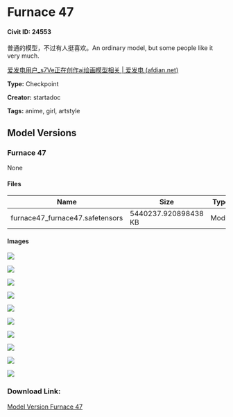# Furnace 47

#### Civit ID: 24553

<p>普通的模型，不过有人挺喜欢。An ordinary model, but some people like it very much.</p><p></p><p><a target="_blank" rel="ugc" href="https://afdian.net/a/startadoc">爱发电用户_s7Ve正在创作ai绘画模型相关 | 爱发电 (</a><a target="_blank" rel="ugc" href="http://afdian.net">afdian.net</a><a target="_blank" rel="ugc" href="https://afdian.net/a/startadoc">)</a></p>

**Type:** Checkpoint

**Creator:** startadoc

**Tags:** anime, girl, artstyle

## Model Versions

### Furnace 47

None

#### Files

| Name | Size | Type | Format | Download Url | AutoV1 | AutoV2 | SHA256 | CRC32 | BLAKE3 |
| --- | --- | --- | --- | --- | --- | --- | --- | --- | --- |
| furnace47_furnace47.safetensors | 5440237.920898438 KB | Model | SafeTensor | https://civitai.com/api/download/models/29368 | DEDE0F4E | EF3FAAC5DC | EF3FAAC5DC13917950707B054A67C1DC57DC2B025D6A2D1AA7B8FB3F6274510D | 649D2727 | 3C653F405CA113EE61F5E5D1B518A739544B7A8F005B450BEEC386927D438E44 |

#### Images

<p><img src="https://image.civitai.com/xG1nkqKTMzGDvpLrqFT7WA/907559c3-a412-49b1-dffc-06efb9f6c900/width=450/332155.jpeg" /></p>

<p><img src="https://image.civitai.com/xG1nkqKTMzGDvpLrqFT7WA/2d06fe5c-5bcf-4b2a-40b1-7dcc47a0b100/width=450/333149.jpeg" /></p>

<p><img src="https://image.civitai.com/xG1nkqKTMzGDvpLrqFT7WA/c2c3f0f3-6fb7-41eb-dd0d-0036fbac4600/width=450/332156.jpeg" /></p>

<p><img src="https://image.civitai.com/xG1nkqKTMzGDvpLrqFT7WA/c94af0a5-a7a9-405a-9599-51b29e8c4200/width=450/333020.jpeg" /></p>

<p><img src="https://image.civitai.com/xG1nkqKTMzGDvpLrqFT7WA/7e985c50-8253-457e-1c1c-217d6fe78300/width=450/332989.jpeg" /></p>

<p><img src="https://image.civitai.com/xG1nkqKTMzGDvpLrqFT7WA/2d3e71ad-e541-4373-c302-89cc16e53a00/width=450/331935.jpeg" /></p>

<p><img src="https://image.civitai.com/xG1nkqKTMzGDvpLrqFT7WA/98e97e5a-cac0-4799-9f40-e4452a3d9200/width=450/331933.jpeg" /></p>

<p><img src="https://image.civitai.com/xG1nkqKTMzGDvpLrqFT7WA/90655cfa-753d-40a7-5ba2-fdd76f312000/width=450/331934.jpeg" /></p>

<p><img src="https://image.civitai.com/xG1nkqKTMzGDvpLrqFT7WA/1dfb7566-27de-4c49-5b24-3815ca2ef200/width=450/331932.jpeg" /></p>

<p><img src="https://image.civitai.com/xG1nkqKTMzGDvpLrqFT7WA/3bda469a-b48c-4d9f-1f3d-ed0fd8097f00/width=450/331931.jpeg" /></p>

### Download Link:

[Model Version Furnace 47](https://civitai.com/api/download/models/29368)

